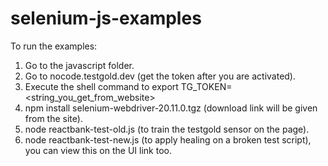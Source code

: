 # selenium-js-examples

To run the examples:

1. Go to the javascript folder.
2. Go to nocode.testgold.dev (get the token after you are activated).
3. Execute the shell command to export TG_TOKEN=<string_you_get_from_website>
4. npm install selenium-webdriver-20.11.0.tgz (download link will be given from the site).
5. node reactbank-test-old.js (to train the testgold sensor on the page).
6. node reactbank-test-new.js (to apply healing on a broken test script), you can view this on the UI link too.
